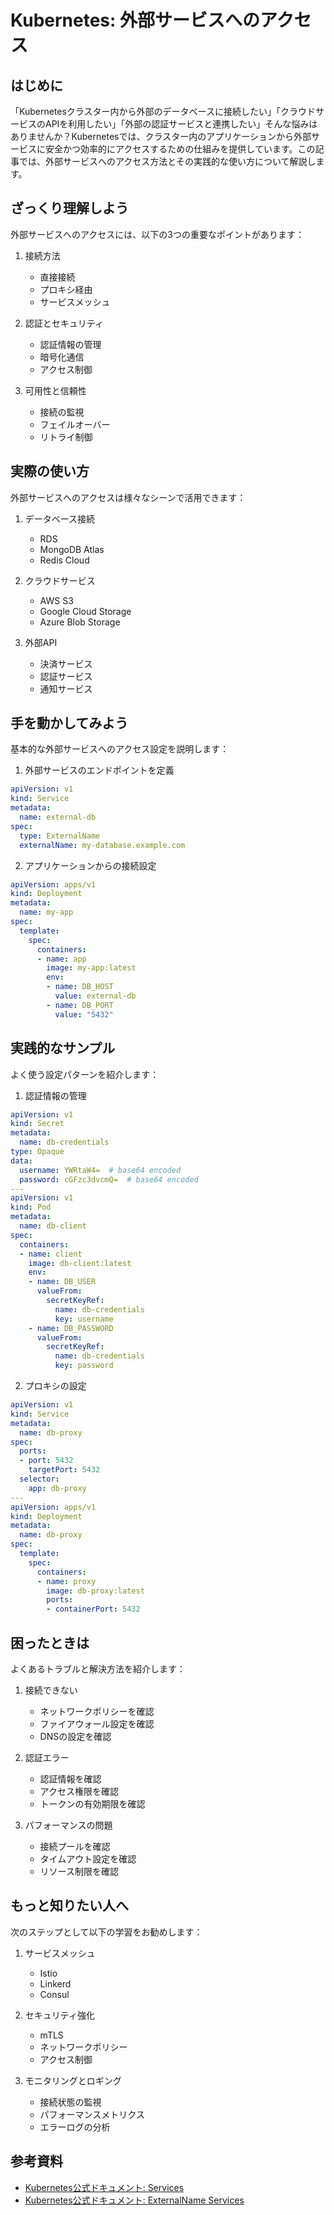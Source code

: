 # Kubernetes: 外部サービスへのアクセス

## はじめに
「Kubernetesクラスター内から外部のデータベースに接続したい」「クラウドサービスのAPIを利用したい」「外部の認証サービスと連携したい」そんな悩みはありませんか？Kubernetesでは、クラスター内のアプリケーションから外部サービスに安全かつ効率的にアクセスするための仕組みを提供しています。この記事では、外部サービスへのアクセス方法とその実践的な使い方について解説します。

## ざっくり理解しよう
外部サービスへのアクセスには、以下の3つの重要なポイントがあります：

1. 接続方法
   - 直接接続
   - プロキシ経由
   - サービスメッシュ

2. 認証とセキュリティ
   - 認証情報の管理
   - 暗号化通信
   - アクセス制御

3. 可用性と信頼性
   - 接続の監視
   - フェイルオーバー
   - リトライ制御

## 実際の使い方
外部サービスへのアクセスは様々なシーンで活用できます：

1. データベース接続
   - RDS
   - MongoDB Atlas
   - Redis Cloud

2. クラウドサービス
   - AWS S3
   - Google Cloud Storage
   - Azure Blob Storage

3. 外部API
   - 決済サービス
   - 認証サービス
   - 通知サービス

## 手を動かしてみよう
基本的な外部サービスへのアクセス設定を説明します：

1. 外部サービスのエンドポイントを定義
```yaml
apiVersion: v1
kind: Service
metadata:
  name: external-db
spec:
  type: ExternalName
  externalName: my-database.example.com
```

2. アプリケーションからの接続設定
```yaml
apiVersion: apps/v1
kind: Deployment
metadata:
  name: my-app
spec:
  template:
    spec:
      containers:
      - name: app
        image: my-app:latest
        env:
        - name: DB_HOST
          value: external-db
        - name: DB_PORT
          value: "5432"
```

## 実践的なサンプル
よく使う設定パターンを紹介します：

1. 認証情報の管理
```yaml
apiVersion: v1
kind: Secret
metadata:
  name: db-credentials
type: Opaque
data:
  username: YWRtaW4=  # base64 encoded
  password: cGFzc3dvcmQ=  # base64 encoded
---
apiVersion: v1
kind: Pod
metadata:
  name: db-client
spec:
  containers:
  - name: client
    image: db-client:latest
    env:
    - name: DB_USER
      valueFrom:
        secretKeyRef:
          name: db-credentials
          key: username
    - name: DB_PASSWORD
      valueFrom:
        secretKeyRef:
          name: db-credentials
          key: password
```

2. プロキシの設定
```yaml
apiVersion: v1
kind: Service
metadata:
  name: db-proxy
spec:
  ports:
  - port: 5432
    targetPort: 5432
  selector:
    app: db-proxy
---
apiVersion: apps/v1
kind: Deployment
metadata:
  name: db-proxy
spec:
  template:
    spec:
      containers:
      - name: proxy
        image: db-proxy:latest
        ports:
        - containerPort: 5432
```

## 困ったときは
よくあるトラブルと解決方法を紹介します：

1. 接続できない
   - ネットワークポリシーを確認
   - ファイアウォール設定を確認
   - DNSの設定を確認

2. 認証エラー
   - 認証情報を確認
   - アクセス権限を確認
   - トークンの有効期限を確認

3. パフォーマンスの問題
   - 接続プールを確認
   - タイムアウト設定を確認
   - リソース制限を確認

## もっと知りたい人へ
次のステップとして以下の学習をお勧めします：

1. サービスメッシュ
   - Istio
   - Linkerd
   - Consul

2. セキュリティ強化
   - mTLS
   - ネットワークポリシー
   - アクセス制御

3. モニタリングとロギング
   - 接続状態の監視
   - パフォーマンスメトリクス
   - エラーログの分析

## 参考資料
- [Kubernetes公式ドキュメント: Services](https://kubernetes.io/docs/concepts/services-networking/service/)
- [Kubernetes公式ドキュメント: ExternalName Services](https://kubernetes.io/docs/concepts/services-networking/service/#externalname)
